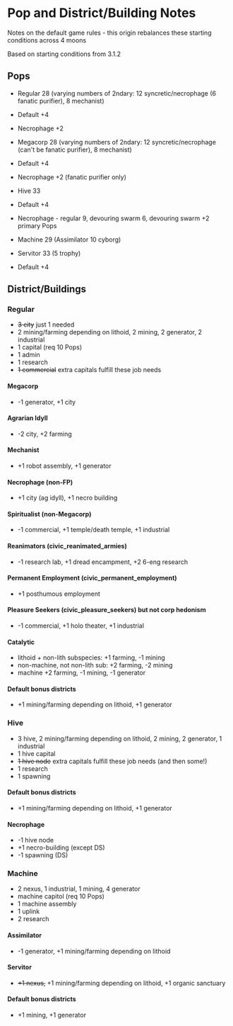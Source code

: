 # Pop and District/Building Notes

Notes on the default game rules - this origin rebalances these starting conditions across 4 moons

Based on starting conditions from 3.1.2

## Pops

* Regular 28 (varying numbers of 2ndary: 12 syncretic/necrophage (6 fanatic purifier), 8 mechanist)
* Default +4
* Necrophage +2
* Megacorp 28 (varying numbers of 2ndary: 12 syncretic/necrophage (can't be fanatic purifier), 8 mechanist)
* Default +4
* Necrophage +2 (fanatic purifier only)

* Hive 33
* Default +4
* Necrophage - regular 9, devouring swarm 6, devouring swarm +2 primary Pops

* Machine 29 (Assimilator 10 cyborg)
* Servitor 33 (5 trophy)
* Default +4

## District/Buildings

### Regular

* ~~3 city~~ just 1 needed
* 2 mining/farming depending on lithoid, 2 mining, 2 generator, 2 industrial
* 1 capital (req 10 Pops)
* 1 admin
* 1 research
* ~~1 commercial~~ extra capitals fulfill these job needs

#### Megacorp

* -1 generator, +1 city

#### Agrarian Idyll

* -2 city, +2 farming

#### Mechanist

* +1 robot assembly, +1 generator

#### Necrophage (non-FP)

* +1 city (ag idyll), +1 necro building

#### Spiritualist (non-Megacorp)

* -1 commercial, +1 temple/death temple, +1 industrial

#### Reanimators (civic_reanimated_armies)

* -1 research lab, +1 dread encampment, +2 6-eng research

#### Permanent Employment (civic_permanent_employment)

* +1 posthumous employment

#### Pleasure Seekers (civic_pleasure_seekers) but not corp hedonism

* -1 commercial, +1 holo theater, +1 industrial

#### Catalytic

* lithoid + non-lith subspecies: +1 farming, -1 mining
* non-machine, not non-lith sub: +2 farming, -2 mining
* machine +2 farming, -1 mining, -1 generator

#### Default bonus districts

* +1 mining/farming depending on lithoid, +1 generator

### Hive

* 3 hive, 2 mining/farming depending on lithoid, 2 mining, 2 generator, 1 industrial
* 1 hive capital
* ~~1 hive node~~ extra capitals fulfill these job needs (and then some!)
* 1 research
* 1 spawning

#### Default bonus districts

* +1 mining/farming depending on lithoid, +1 generator

#### Necrophage

* -1 hive node
* +1 necro-building (except DS)
* -1 spawning (DS)

### Machine

* 2 nexus, 1 industrial, 1 mining, 4 generator
* machine capitol (req 10 Pops)
* 1 machine assembly
* 1 uplink
* 2 research

#### Assimilator

* -1 generator, +1 mining/farming depending on lithoid

#### Servitor

* ~~+1 nexus,~~ +1 mining/farming depending on lithoid, +1 organic sanctuary

#### Default bonus districts

* +1 mining, +1 generator